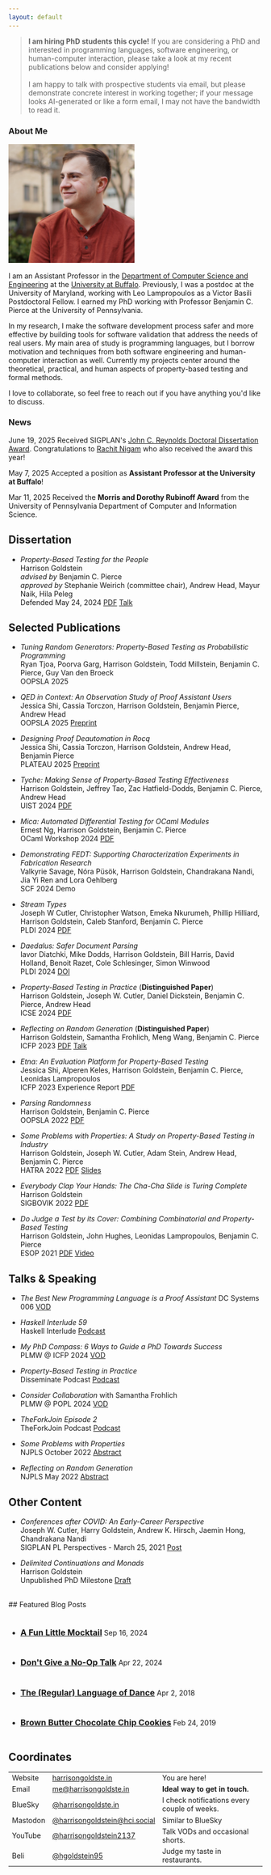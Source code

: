 ```yaml
---
layout: default
---
```


<blockquote>
<strong>I am hiring PhD students this cycle!</strong> If you are considering
a PhD and interested in programming languages, software engineering, or human-computer interaction,
please take a look at my recent publications below and consider applying!
<br/><br/>
I am happy to talk with prospective students via email, but please demonstrate concrete interest in
working together; if your message looks AI-generated or like a form email, I may not have the
bandwidth to read it.
</blockquote>

### About Me

<div class="about-me">
<img class="profile-picture" style="max-width: 250px" src="img/profile.jpeg">

<p>
I am an Assistant Professor in the
<a href="https://engineering.buffalo.edu/computer-science-engineering.html">Department of Computer Science and Engineering</a>
at the
<a href="https://www.buffalo.edu/">University at Buffalo</a>.
Previously, I was a postdoc at the University of Maryland, working with Leo Lampropoulos
as a Victor Basili Postdoctoral Fellow.
I earned my PhD working with Professor Benjamin C. Pierce at the University of Pennsylvania.
</p>

<p>
In my research, I make the software development process safer and more effective by building tools
for software validation that address the needs of real users. My main area of study is programming
languages, but I borrow motivation and techniques from both software engineering and human-computer
interaction as well. Currently my projects center around the theoretical, practical, and human
aspects of property-based testing and formal methods.
</p>

<p>
I love to collaborate, so feel free to reach out if you have anything you'd like to discuss.
</p>

<h3>News</h3>
<p>
<span class="highlight">June 19, 2025</span> Received SIGPLAN's <a href="https://www.sigplan.org/Awards/Dissertation/">John C. Reynolds Doctoral Dissertation Award</a>.
Congratulations to <a href="https://people.csail.mit.edu/rachit/">Rachit Nigam</a> who also received the award this year!
</p>

<p>
<span class="highlight">May 7, 2025</span> Accepted a position as <b>Assistant Professor at the University at Buffalo</b>!
</p>

<p>
<span class="highlight">Mar 11, 2025</span> Received the <b>Morris and Dorothy Rubinoff Award</b> from the University of Pennsylvania Department of Computer and Information Science.
</p>

<div style="clear: right;"></div>
</div>

## Dissertation

- <i>Property-Based Testing for the People</i><br/>
Harrison Goldstein<br/>
<i>advised by</i> Benjamin C. Pierce<br/>
<i>approved by</i> Stephanie Weirich (committee chair), Andrew Head, Mayur Naik, Hila Peleg<br/>
Defended May 24, 2024 [PDF](papers/dissertation.pdf) [Talk](https://youtu.be/S05JywB-xDE)

## Selected Publications

- <i>Tuning Random Generators: Property-Based Testing as Probabilistic Programming</i><br/>
Ryan Tjoa, Poorva Garg, Harrison Goldstein, Todd Millstein, Benjamin C. Pierce, Guy Van den
Broeck<br/>
OOPSLA 2025

- <i>QED in Context: An Observation Study of Proof Assistant Users</i><br/>
Jessica Shi, Cassia Torczon, Harrison Goldstein, Benjamin Pierce, Andrew Head<br/>
OOPSLA 2025 [Preprint](https://jwshii.github.io/OOPSLA25.pdf)

- <i>Designing Proof Deautomation in Rocq</i><br/>
Jessica Shi, Cassia Torczon, Harrison Goldstein, Andrew Head, Benjamin Pierce<br/>
PLATEAU 2025 [Preprint](https://jwshii.github.io/deauto.pdf)

- <i>Tyche: Making Sense of Property-Based Testing Effectiveness</i><br/>
Harrison Goldstein, Jeffrey Tao, Zac Hatfield-Dodds, Benjamin C. Pierce, Andrew Head<br/>
UIST 2024 [PDF](papers/uist24-tyche.pdf)

- <i>Mica: Automated Differential Testing for OCaml Modules</i><br/>
Ernest Ng, Harrison Goldstein, Benjamin C. Pierce<br/>
OCaml Workshop 2024 [PDF](papers/ocaml24-mica.pdf)

- <i>Demonstrating FEDT: Supporting Characterization Experiments in Fabrication Research</i><br/>
Valkyrie Savage, Nóra Püsök, Harrison Goldstein, Chandrakana Nandi, Jia Yi Ren and Lora Oehlberg<br/>
SCF 2024 Demo

- <i>Stream Types</i><br/>
Joseph W Cutler, Christopher Watson, Emeka Nkurumeh, Phillip Hilliard, Harrison Goldstein, Caleb
Stanford, Benjamin C. Pierce<br/>
PLDI 2024 [PDF](https://www.cis.upenn.edu/~jwc/assets/stream-types.pdf)

- <i>Daedalus: Safer Document Parsing</i><br/>
Iavor Diatchki, Mike Dodds, Harrison Goldstein, Bill Harris, David Holland, Benoit Razet, Cole Schlesinger, Simon Winwood<br/>
PLDI 2024 [DOI](https://dl.acm.org/doi/10.1145/3656410)

- <i>Property-Based Testing in Practice</i> (<strong>Distinguished Paper</strong>)<br/>
Harrison Goldstein, Joseph W. Cutler, Daniel Dickstein, Benjamin C. Pierce, Andrew Head<br>
ICSE 2024 [PDF](papers/icse24-pbt-in-practice.pdf)

- <i>Reflecting on Random Generation</i> (<strong>Distinguished Paper</strong>)<br/>
Harrison Goldstein, Samantha Frohlich, Meng Wang, Benjamin C. Pierce<br>
ICFP 2023 [PDF](papers/icfp23-reflective.pdf) [Talk](https://www.youtube.com/live/ZQ_U-LANbc4?si=nJWlcufGBYnzcF3-&t=1316)

- <i>Etna: An Evaluation Platform for Property-Based Testing</i><br/>
Jessica Shi, Alperen Keles, Harrison Goldstein, Benjamin C. Pierce, Leonidas Lampropoulos<br>
ICFP 2023 Experience Report [PDF](papers/icfp23-etna.pdf)

- <i>Parsing Randomness</i><br/>
Harrison Goldstein, Benjamin C. Pierce<br>
OOPSLA 2022 [PDF](papers/oopsla22.pdf)

- <i>Some Problems with Properties: A Study on Property-Based Testing in Industry</i><br/>
Harrison Goldstein, Joseph W. Cutler, Adam Stein, Andrew Head, Benjamin C. Pierce<br>
HATRA 2022 [PDF](papers/hatra2022.pdf) [Slides](slides/hatra2022.pptx)

- <i>Everybody Clap Your Hands: The Cha-Cha Slide is Turing Complete</i><br>
Harrison Goldstein<br>
SIGBOVIK 2022 [PDF](papers/cha-cha-slide.pdf)

- <i>Do Judge a Test by its Cover: Combining Combinatorial and Property-Based Testing</i><br>
Harrison Goldstein, John Hughes, Leonidas Lampropoulos, Benjamin C. Pierce<br>
ESOP 2021 [PDF](papers/quick-cover.pdf) [Video](https://youtu.be/VCCz1AL3Jkc)

## Talks & Speaking

- <i>The Best New Programming Language is a Proof Assistant</i>
DC Systems 006 [VOD](https://www.youtube.com/watch?v=c5LOYzZx-0c)

- <i>Haskell Interlude 59</i><br>
Haskell Interlude [Podcast](https://haskell.foundation/podcast/59/)

- <i>My PhD Compass: 6 Ways to Guide a PhD Towards Success</i><br>
PLMW @ ICFP 2024 [VOD](https://youtu.be/UgABi44gMcI?si=F8_m3_8m7kjCbpfK)

- <i>Property-Based Testing in Practice</i><br>
Disseminate Podcast [Podcast](https://disseminatepodcast.podcastpage.io/episode/harry-goldstein-property-based-testing-55)

- <i>Consider Collaboration</i> with Samantha Frohlich<br>
PLMW @ POPL 2024 [VOD](https://www.youtube.com/watch?v=sSl-856qUOA)

- <i>TheForkJoin Episode 2</i><br>
TheForkJoin Podcast [Podcast](https://youtu.be/tEXq-eSiFwk?si=0tmSmEp2oK5Ucv4n)

- <i>Some Problems with Properties</i><br>
NJPLS October 2022 [Abstract](http://njpls.org/oct22.html#goldstein)

- <i>Reflecting on Random Generation</i><br>
NJPLS May 2022 [Abstract](http://njpls.org/may22.html#goldstein)


## Other Content

- <i> Conferences after COVID: An Early-Career Perspective</i><br>
Joseph W. Cutler, Harry Goldstein, Andrew K. Hirsch, Jaemin Hong, Chandrakana Nandi<br>
SIGPLAN PL Perspectives - March 25, 2021 [Post](https://blog.sigplan.org/2021/03/25/conferences-after-covid-an-early-career-perspective/)

- <i>Delimited Continuations and Monads</i><br>
Harrison Goldstein<br>
Unpublished PhD Milestone [Draft](papers/drafts/wpe-ii.pdf)

<br>
## Featured Blog Posts
<ul>
    <li>
    <h3 style="display: inline-block;">
        <a class="post-link" href="{% post_url 2024-09-16-mocktail %}">
            A Fun Little Mocktail
        </a>
    </h3>
    <span class="post-meta">Sep 16, 2024</span>
    </li>
    <li>
    <h3 style="display: inline-block;">
        <a class="post-link" href="{% post_url 2024-04-22-dont-give-a-no-op-talk %}">
            Don't Give a No-Op Talk
        </a>
    </h3>
    <span class="post-meta">Apr 22, 2024</span>
    </li>
    <li>
    <h3 style="display: inline-block;">
        <a class="post-link" href="{% post_url 2018-04-02-language-of-dance %}">
            The (Regular) Language of Dance
        </a>
    </h3>
    <span class="post-meta">Apr 2, 2018</span>
    </li>
    <li>
    <h3 style="display: inline-block;">
        <a class="post-link" href="{% post_url 2019-02-24-chocolate-chip-cookies %}">
            Brown Butter Chocolate Chip Cookies
        </a>
    </h3>
    <span class="post-meta">Feb 24, 2019</span>
    </li>
</ul>

## Coordinates

<table id="coordinates">
    <tbody>
    <tr>
        <td>Website</td>
        <td><a href="https://harrisongoldste.in">harrisongoldste.in</a></td>
        <td>You are here!</td>
    </tr>
    <tr>
        <td>Email</td>
        <td><a href="mailto:me@harrisongoldste.in">me@harrisongoldste.in</a></td>
        <td><strong>Ideal way to get in touch.</strong></td>
    </tr>
    <tr>
        <td>BlueSky</td>
        <td><a href="https://bsky.app/profile/harrisongoldste.in">@harrisongoldste.in</a></td>
        <td>I check notifications every couple of weeks.</td>
    </tr>
    <tr>
        <td>Mastodon</td>
        <td><a href="https://hci.social/@harrisongoldstein">@harrisongoldstein@hci.social</a></td>
        <td>Similar to BlueSky</td>
    </tr>
    <tr>
        <td>YouTube</td>
        <td><a href="https://www.youtube.com/channel/UCcc1UtCXkMfmkKnjjFIC7Zg">@harrisongoldstein2137</a></td>
        <td>Talk VODs and occasional shorts.</td>
    </tr>
    <tr>
        <td>Beli</td>
        <td><a href="https://beliapp.co/profile/hgoldstein95">@hgoldstein95</a></td>
        <td>Judge my taste in restaurants.</td>
    </tr>
    </tbody>
</table>
